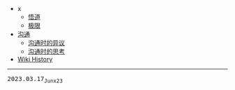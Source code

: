 - x
  - [悟道](/0004_x_悟道)
  - [极限](/0003_x_极限)
- [沟通](/0005_沟通)
  - [沟通时的异议](/0006_沟通_异议)
  - [沟通时的思考](/0007_沟通_思考)
- [Wiki History](/hist)

---
<kbd>2023.03.17<sub>Junx23</sub></kbd>
